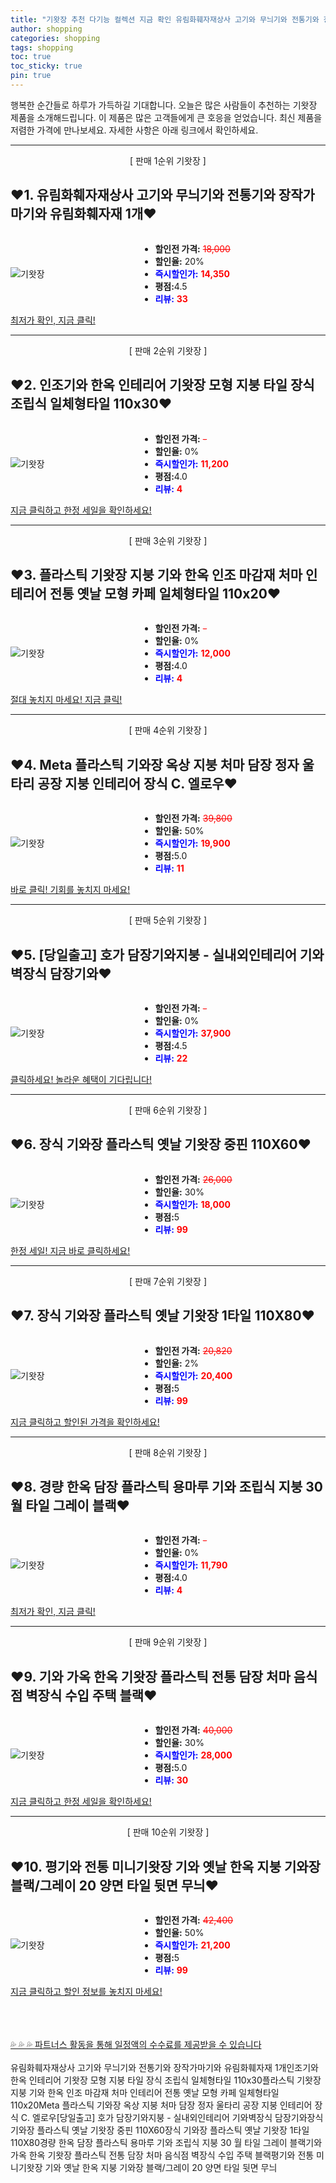 ```yaml
---
title: "기왓장 추천 다기능 컬렉션 지금 확인 유림화훼자재상사 고기와 무늬기와 전통기와 장작가마기와"
author: shopping
categories: shopping
tags: shopping
toc: true
toc_sticky: true
pin: true
---
```

행복한 순간들로 하루가 가득하길 기대합니다. 오늘은 많은 사람들이 추천하는 기왓장 제품을 소개해드립니다. 이 제품은 많은 고객들에게 큰 호응을 얻었습니다. 최신 제품을 저렴한 가격에 만나보세요. 자세한 사항은 아래 링크에서 확인하세요.

---
<p class="toplist" style="margin: 0 auto; display: block; width: fit-content;">[ 판매 1순위 기왓장 ]</p>

<h2><strong>❤️1. 유림화훼자재상사 고기와 무늬기와 전통기와 장작가마기와 유림화훼자재 1개❤️</strong></h2>

<div style="display: flex; align-items: center;">
    <div style="flex: 0.4;">
        <img src="https://thumbnail10.coupangcdn.com/thumbnails/remote/230x230ex/image/vendor_inventory/ed66/0543d31c77d743881a39737ac5d15036a653cc690dbbd6388446b3ca1008.jpg" alt="기왓장" style="max-width: 100%;">
    </div>
    <div style="flex: 0.6; margin-left: 10px;">
        <ul>
            <li><strong>할인전 가격:</strong> <del style="color: red;">18,000</del></li>
            <li><strong>할인율:</strong> 20%</li>
            <li><span style='color:blue'><strong>즉시할인가:</strong></span> <span style='color:red'><strong>14,350</strong></span></li>
            <li><strong>평점:</strong>4.5</li>
            <li><span style='color:blue'><strong>리뷰:</strong></span> <span style='color:red'><strong>33</strong></span></li>
        </ul>
    </div>
</div>
<div class="center">
    <a href="https://selin100587001.github.io?lptag=AF9450613&subid=githubio&pageKey=5816351222&traceid=V0-153&itemId=10025041426&vendorItemId=77307995961" class="myButton">
        최저가 확인, 지금 클릭!
    </a>
</div>


---
<p class="toplist" style="margin: 0 auto; display: block; width: fit-content;">[ 판매 2순위 기왓장 ]</p>

<h2><strong>❤️2. 인조기와 한옥 인테리어 기왓장 모형 지붕 타일 장식 조립식 일체형타일 110x30❤️</strong></h2>

<div style="display: flex; align-items: center;">
    <div style="flex: 0.4;">
        <img src="https://thumbnail10.coupangcdn.com/thumbnails/remote/230x230ex/image/vendor_inventory/e01d/4ac6d37059d844ab10a44b6d55f697e4d3f5d4e626b5073ec0455f4df005.jpg" alt="기왓장" style="max-width: 100%;">
    </div>
    <div style="flex: 0.6; margin-left: 10px;">
        <ul>
            <li><strong>할인전 가격:</strong> <del style="color: red;">-</del></li>
            <li><strong>할인율:</strong> 0%</li>
            <li><span style='color:blue'><strong>즉시할인가:</strong></span> <span style='color:red'><strong>11,200</strong></span></li>
            <li><strong>평점:</strong>4.0</li>
            <li><span style='color:blue'><strong>리뷰:</strong></span> <span style='color:red'><strong>4</strong></span></li>
        </ul>
    </div>
</div>
<div class="center">
    <a href="https://selin100587001.github.io?lptag=AF9450613&subid=githubio&pageKey=7525630150&traceid=V0-153&itemId=22691135487&vendorItemId=90611539175" class="myButton">
        지금 클릭하고 한정 세일을 확인하세요!
    </a>
</div>


---
<p class="toplist" style="margin: 0 auto; display: block; width: fit-content;">[ 판매 3순위 기왓장 ]</p>

<h2><strong>❤️3. 플라스틱 기왓장 지붕 기와 한옥 인조 마감재 처마 인테리어 전통 옛날 모형 카페 일체형타일 110x20❤️</strong></h2>

<div style="display: flex; align-items: center;">
    <div style="flex: 0.4;">
        <img src="https://thumbnail7.coupangcdn.com/thumbnails/remote/230x230ex/image/vendor_inventory/a98a/234eab9e485ee78e526495dd9fdf6e15b7726d1d0b85aba337958b1a03f6.png" alt="기왓장" style="max-width: 100%;">
    </div>
    <div style="flex: 0.6; margin-left: 10px;">
        <ul>
            <li><strong>할인전 가격:</strong> <del style="color: red;">-</del></li>
            <li><strong>할인율:</strong> 0%</li>
            <li><span style='color:blue'><strong>즉시할인가:</strong></span> <span style='color:red'><strong>12,000</strong></span></li>
            <li><strong>평점:</strong>4.0</li>
            <li><span style='color:blue'><strong>리뷰:</strong></span> <span style='color:red'><strong>4</strong></span></li>
        </ul>
    </div>
</div>
<div class="center">
    <a href="https://selin100587001.github.io?lptag=AF9450613&subid=githubio&pageKey=7525630150&traceid=V0-153&itemId=20869767339&vendorItemId=87937076811" class="myButton">
        절대 놓치지 마세요! 지금 클릭!
    </a>
</div>


---
<p class="toplist" style="margin: 0 auto; display: block; width: fit-content;">[ 판매 4순위 기왓장 ]</p>

<h2><strong>❤️4. Meta 플라스틱 기와장 옥상 지붕 처마 담장 정자 울타리 공장 지붕 인테리어 장식 C. 엘로우❤️</strong></h2>

<div style="display: flex; align-items: center;">
    <div style="flex: 0.4;">
        <img src="https://thumbnail6.coupangcdn.com/thumbnails/remote/230x230ex/image/vendor_inventory/1c07/ed1ba950d49556062da41c5a59b3c881a34bca3b0713f4a3bc2b4b45412f.jpg" alt="기왓장" style="max-width: 100%;">
    </div>
    <div style="flex: 0.6; margin-left: 10px;">
        <ul>
            <li><strong>할인전 가격:</strong> <del style="color: red;">39,800</del></li>
            <li><strong>할인율:</strong> 50%</li>
            <li><span style='color:blue'><strong>즉시할인가:</strong></span> <span style='color:red'><strong>19,900</strong></span></li>
            <li><strong>평점:</strong>5.0</li>
            <li><span style='color:blue'><strong>리뷰:</strong></span> <span style='color:red'><strong>11</strong></span></li>
        </ul>
    </div>
</div>
<div class="center">
    <a href="https://selin100587001.github.io?lptag=AF9450613&subid=githubio&pageKey=8181044045&traceid=V0-153&itemId=23389173256&vendorItemId=90418671161" class="myButton">
        바로 클릭! 기회를 놓치지 마세요!
    </a>
</div>


---
<p class="toplist" style="margin: 0 auto; display: block; width: fit-content;">[ 판매 5순위 기왓장 ]</p>

<h2><strong>❤️5. [당일출고] 호가 담장기와지붕 - 실내외인테리어 기와벽장식 담장기와❤️</strong></h2>

<div style="display: flex; align-items: center;">
    <div style="flex: 0.4;">
        <img src="https://thumbnail7.coupangcdn.com/thumbnails/remote/230x230ex/image/vendor_inventory/2248/108a5be1ede187b89c21c2b4002c4d607fdbc58415a8c218c880e0d1d128.jpg" alt="기왓장" style="max-width: 100%;">
    </div>
    <div style="flex: 0.6; margin-left: 10px;">
        <ul>
            <li><strong>할인전 가격:</strong> <del style="color: red;">-</del></li>
            <li><strong>할인율:</strong> 0%</li>
            <li><span style='color:blue'><strong>즉시할인가:</strong></span> <span style='color:red'><strong>37,900</strong></span></li>
            <li><strong>평점:</strong>4.5</li>
            <li><span style='color:blue'><strong>리뷰:</strong></span> <span style='color:red'><strong>22</strong></span></li>
        </ul>
    </div>
</div>
<div class="center">
    <a href="https://selin100587001.github.io?lptag=AF9450613&subid=githubio&pageKey=324891467&traceid=V0-153&itemId=1040265995&vendorItemId=5497410189" class="myButton">
        클릭하세요! 놀라운 혜택이 기다립니다!
    </a>
</div>


---
<p class="toplist" style="margin: 0 auto; display: block; width: fit-content;">[ 판매 6순위 기왓장 ]</p>

<h2><strong>❤️6. 장식 기와장 플라스틱 옛날 기왓장 중핀 110X60❤️</strong></h2>

<div style="display: flex; align-items: center;">
    <div style="flex: 0.4;">
        <img src="https://thumbnail9.coupangcdn.com/thumbnails/remote/230x230ex/image/vendor_inventory/a439/8f4476207d0e2d402a8c9621a108f5992940dd97cd6b49a8c745d21b6123.png" alt="기왓장" style="max-width: 100%;">
    </div>
    <div style="flex: 0.6; margin-left: 10px;">
        <ul>
            <li><strong>할인전 가격:</strong> <del style="color: red;">26,000</del></li>
            <li><strong>할인율:</strong> 30%</li>
            <li><span style='color:blue'><strong>즉시할인가:</strong></span> <span style='color:red'><strong>18,000</strong></span></li>
            <li><strong>평점:</strong>5</li>
            <li><span style='color:blue'><strong>리뷰:</strong></span> <span style='color:red'><strong>99</strong></span></li>
        </ul>
    </div>
</div>
<div class="center">
    <a href="https://selin100587001.github.io?lptag=AF9450613&subid=githubio&pageKey=7336312830&traceid=V0-153&itemId=18845667425&vendorItemId=88312589054" class="myButton">
        한정 세일! 지금 바로 클릭하세요!
    </a>
</div>


---
<p class="toplist" style="margin: 0 auto; display: block; width: fit-content;">[ 판매 7순위 기왓장 ]</p>

<h2><strong>❤️7. 장식 기와장 플라스틱 옛날 기왓장 1타일 110X80❤️</strong></h2>

<div style="display: flex; align-items: center;">
    <div style="flex: 0.4;">
        <img src="https://thumbnail10.coupangcdn.com/thumbnails/remote/230x230ex/image/vendor_inventory/79ba/4444884bec20426097b905bbff45cfa769f82c59e3fb40bdf3fd2645a908.png" alt="기왓장" style="max-width: 100%;">
    </div>
    <div style="flex: 0.6; margin-left: 10px;">
        <ul>
            <li><strong>할인전 가격:</strong> <del style="color: red;">20,820</del></li>
            <li><strong>할인율:</strong> 2%</li>
            <li><span style='color:blue'><strong>즉시할인가:</strong></span> <span style='color:red'><strong>20,400</strong></span></li>
            <li><strong>평점:</strong>5</li>
            <li><span style='color:blue'><strong>리뷰:</strong></span> <span style='color:red'><strong>99</strong></span></li>
        </ul>
    </div>
</div>
<div class="center">
    <a href="https://selin100587001.github.io?lptag=AF9450613&subid=githubio&pageKey=7336312830&traceid=V0-153&itemId=18845667411&vendorItemId=86443431294" class="myButton">
        지금 클릭하고 할인된 가격을 확인하세요!
    </a>
</div>


---
<p class="toplist" style="margin: 0 auto; display: block; width: fit-content;">[ 판매 8순위 기왓장 ]</p>

<h2><strong>❤️8. 경량 한옥 담장 플라스틱 용마루 기와 조립식 지붕 30 월 타일 그레이 블랙❤️</strong></h2>

<div style="display: flex; align-items: center;">
    <div style="flex: 0.4;">
        <img src="https://thumbnail6.coupangcdn.com/thumbnails/remote/230x230ex/image/vendor_inventory/fa34/587e508de79159fd24819b0c2b33e0b2add2ca253f0a732f349a5082481e.png" alt="기왓장" style="max-width: 100%;">
    </div>
    <div style="flex: 0.6; margin-left: 10px;">
        <ul>
            <li><strong>할인전 가격:</strong> <del style="color: red;">-</del></li>
            <li><strong>할인율:</strong> 0%</li>
            <li><span style='color:blue'><strong>즉시할인가:</strong></span> <span style='color:red'><strong>11,790</strong></span></li>
            <li><strong>평점:</strong>4.0</li>
            <li><span style='color:blue'><strong>리뷰:</strong></span> <span style='color:red'><strong>4</strong></span></li>
        </ul>
    </div>
</div>
<div class="center">
    <a href="https://selin100587001.github.io?lptag=AF9450613&subid=githubio&pageKey=7768034733&traceid=V0-153&itemId=20964383976&vendorItemId=90735941793" class="myButton">
        최저가 확인, 지금 클릭!
    </a>
</div>


---
<p class="toplist" style="margin: 0 auto; display: block; width: fit-content;">[ 판매 9순위 기왓장 ]</p>

<h2><strong>❤️9. 기와 가옥 한옥 기왓장 플라스틱 전통 담장 처마 음식점 벽장식 수입 주택 블랙❤️</strong></h2>

<div style="display: flex; align-items: center;">
    <div style="flex: 0.4;">
        <img src="https://thumbnail6.coupangcdn.com/thumbnails/remote/230x230ex/image/vendor_inventory/85e3/d86a58a54fa94796029368de4174ec5d95d6f6b6170ab80c55bbf3f4fc19.png" alt="기왓장" style="max-width: 100%;">
    </div>
    <div style="flex: 0.6; margin-left: 10px;">
        <ul>
            <li><strong>할인전 가격:</strong> <del style="color: red;">40,000</del></li>
            <li><strong>할인율:</strong> 30%</li>
            <li><span style='color:blue'><strong>즉시할인가:</strong></span> <span style='color:red'><strong>28,000</strong></span></li>
            <li><strong>평점:</strong>5.0</li>
            <li><span style='color:blue'><strong>리뷰:</strong></span> <span style='color:red'><strong>30</strong></span></li>
        </ul>
    </div>
</div>
<div class="center">
    <a href="https://selin100587001.github.io?lptag=AF9450613&subid=githubio&pageKey=6637241841&traceid=V0-153&itemId=15157073902&vendorItemId=82378523153" class="myButton">
        지금 클릭하고 한정 세일을 확인하세요!
    </a>
</div>


---
<p class="toplist" style="margin: 0 auto; display: block; width: fit-content;">[ 판매 10순위 기왓장 ]</p>

<h2><strong>❤️10. 평기와 전통 미니기왓장 기와 옛날 한옥 지붕 기와장 블랙/그레이 20 양면 타일 뒷면 무늬❤️</strong></h2>

<div style="display: flex; align-items: center;">
    <div style="flex: 0.4;">
        <img src="https://thumbnail10.coupangcdn.com/thumbnails/remote/230x230ex/image/vendor_inventory/d241/b890ea1ec26d9ef673218c349ae67b2c238cf5b29ffc2ba8f0f49c00b119.jpg" alt="기왓장" style="max-width: 100%;">
    </div>
    <div style="flex: 0.6; margin-left: 10px;">
        <ul>
            <li><strong>할인전 가격:</strong> <del style="color: red;">42,400</del></li>
            <li><strong>할인율:</strong> 50%</li>
            <li><span style='color:blue'><strong>즉시할인가:</strong></span> <span style='color:red'><strong>21,200</strong></span></li>
            <li><strong>평점:</strong>5</li>
            <li><span style='color:blue'><strong>리뷰:</strong></span> <span style='color:red'><strong>99</strong></span></li>
        </ul>
    </div>
</div>
<div class="center">
    <a href="https://selin100587001.github.io?lptag=AF9450613&subid=githubio&pageKey=7709560116&traceid=V0-153&itemId=20662563462&vendorItemId=89080241878" class="myButton">
        지금 클릭하고 할인 정보를 놓치지 마세요!
    </a>
</div>

<br><br><br>[💦 💦 💦 파트너스 활동을 통해 일정액의 수수료를 제공받을 수 있습니다](https://link.coupang.com/a/bcpT2c)<br><br>유림화훼자재상사 고기와 무늬기와 전통기와 장작가마기와 유림화훼자재 1개인조기와 한옥 인테리어 기왓장 모형 지붕 타일 장식 조립식 일체형타일 110x30플라스틱 기왓장 지붕 기와 한옥 인조 마감재 처마 인테리어 전통 옛날 모형 카페 일체형타일 110x20Meta 플라스틱 기와장 옥상 지붕 처마 담장 정자 울타리 공장 지붕 인테리어 장식 C. 엘로우[당일출고] 호가 담장기와지붕 - 실내외인테리어 기와벽장식 담장기와장식 기와장 플라스틱 옛날 기왓장 중핀 110X60장식 기와장 플라스틱 옛날 기왓장 1타일 110X80경량 한옥 담장 플라스틱 용마루 기와 조립식 지붕 30 월 타일 그레이 블랙기와 가옥 한옥 기왓장 플라스틱 전통 담장 처마 음식점 벽장식 수입 주택 블랙평기와 전통 미니기왓장 기와 옛날 한옥 지붕 기와장 블랙/그레이 20 양면 타일 뒷면 무늬